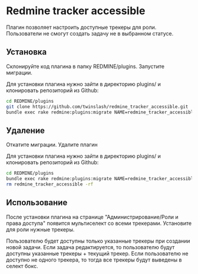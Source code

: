 # Redmine tracker accessible

Плагин позволяет настроить доступные трекеры для роли. Пользователи не смогут создать задачу не в выбранном статусе.


## Установка

Склонируйте код плагина в папку REDMINE/plugins. Запустите миграции.

Для установки плагина нужно зайти в директорию plugins/ и клонировать репозиторий из Github:
```bash
cd REDMINE/plugins
git clone https://github.com/twinslash/redmine_tracker_accessible.git
bundle exec rake redmine:plugins:migrate NAME=redmine_tracker_accessible
```


## Удаление

Откатите миграции. Удалите плагин

Для установки плагина нужно зайти в директорию plugins/ и клонировать репозиторий из Github:
```bash
cd REDMINE/plugins
bundle exec rake redmine:plugins:migrate NAME=redmine_tracker_accessible VERSION=0
rm redmine_tracker_accessible -rf
```


## Использование

После установки плагина на странице "Администрирование/Роли и права доступа" появится мультиселект со всеми трекерами. Установите для роли нужные трекеры.

Пользователю будет доступны только указанные трекеры при создании новой задачи. Если задача редактируется, то пользователю будут доступны указанные трекеры + текущий трекер. Если пользователю не доступно не одного трекера, то тогда все трекеры будут выведены в селект бокс.
